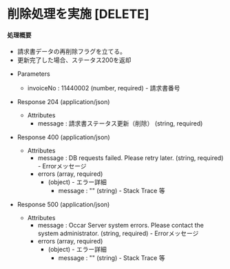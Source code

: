 # 削除処理を実施 [DELETE]
#### 処理概要
 
* 請求書データの再削除フラグを立てる。
* 更新完了した場合、ステータス200を返却

+ Parameters

    + invoiceNo : 11440002 (number, required) - 請求書番号
 
+ Response 204 (application/json)

    + Attributes
        + message : 請求書ステータス更新（削除） (string, required)

+ Response 400 (application/json)

    + Attributes
        + message : DB requests failed. Please retry later. (string, required) - Errorメッセージ
        - errors (array, required)
            + (object) - エラー詳細
                + message : "" (string) - Stack Trace 等

+ Response 500 (application/json)

    + Attributes
        + message : Occar Server system errors. Please contact the system administrator. (string, required) - Errorメッセージ
        - errors (array, required)
            + (object) - エラー詳細
                + message : "" (string) - Stack Trace 等

